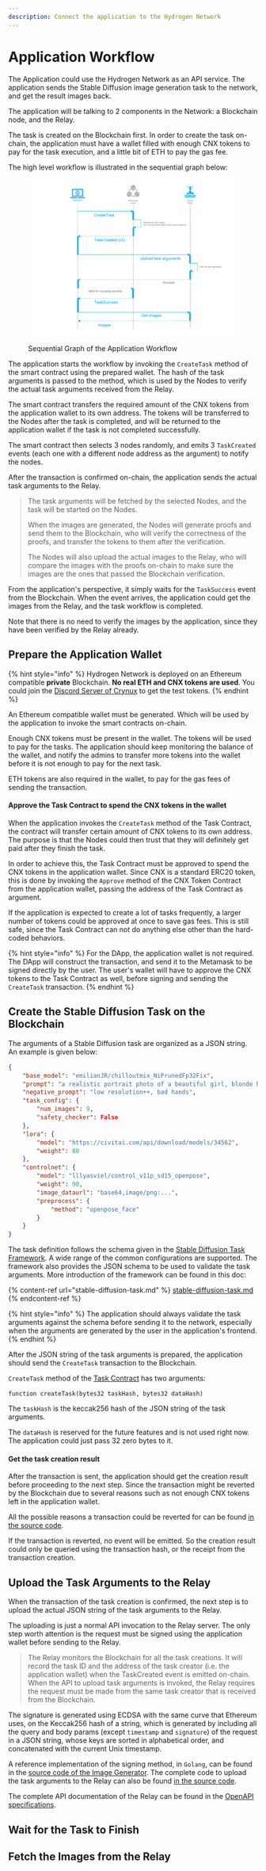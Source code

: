 ```yaml
---
description: Connect the application to the Hydrogen Network
---
```


# Application Workflow

The Application could use the Hydrogen Network as an API service. The application sends the Stable Diffusion image generation task to the network, and get the result images back.

The application will be talking to 2 components in the Network: a Blockchain node, and the Relay.

The task is created on the Blockchain first. In order to create the task on-chain, the application must have a wallet filled with enough CNX tokens to pay for the task execution, and a little bit of ETH to pay the gas fee.

The high level workflow is illustrated in the sequential graph below:

<figure><img src="../.gitbook/assets/323730c0a33886b4f03a611b937c17c.png" alt=""><figcaption><p>Sequential Graph of the Application Workflow</p></figcaption></figure>

The application starts the workflow by invoking the `CreateTask` method of the smart contract using the prepared wallet. The hash of the task arguments is passed to the method, which is used by the Nodes to verify the actual task arguments received from the Relay.

The smart contract transfers the required amount of the CNX tokens from the application wallet to its own address. The tokens will be transferred to the Nodes after the task is completed, and will be returned to the application wallet if the task is not completed successfully.

The smart contract then selects 3 nodes randomly, and emits 3 `TaskCreated` events (each one with a different node address as the argument) to notify the nodes.

After the transaction is confirmed on-chain, the application sends the actual task arguments to the Relay.

> The task arguments will be fetched by the selected Nodes, and the task will be started on the Nodes.
>
> When the images are generated, the Nodes will generate proofs and send them to the Blockchain, who will verify the correctness of the proofs, and transfer the tokens to them after the verification.
>
> The Nodes will also upload the actual images to the Relay, who will compare the images with the proofs on-chain to make sure the images are the ones that passed the Blockchain verification.&#x20;

From the application's perspective, it simply waits for the `TaskSuccess` event from the Blockchain. When the event arrives, the application could get the images from the Relay, and the task workflow is completed.

Note that there is no need to verify the images by the application, since they have been verified by the Relay already.

## Prepare the Application Wallet

{% hint style="info" %}
Hydrogen Network is deployed on an Ethereum compatible **private** Blockchain. **No real ETH and CNX tokens are used**. You could join the [Discord Server of Crynux](https://discord.gg/Ug2AHUbrrm) to get the test tokens.
{% endhint %}

An Ethereum compatible wallet must be generated. Which will be used by the application to invoke the smart contracts on-chain.&#x20;

Enough CNX tokens must be present in the wallet. The tokens will be used to pay for the tasks. The application should keep monitoring the balance of the wallet, and notify the admins to transfer more tokens into the wallet before it is not enough to pay for the next task.

ETH tokens are also required in the wallet, to pay for the gas fees of sending the transaction.

#### Approve the Task Contract to spend the CNX tokens in the wallet

When the application invokes the `CreateTask` method of the Task Contract, the contract will transfer certain amount of CNX tokens to its own address. The purpose is that the Nodes could then trust that they will definitely get paid after they finish the task.

In order to achieve this, the Task Contract must be approved to spend the CNX tokens in the application wallet. Since CNX is a standard ERC20 token, this is done by invoking the `Approve` method of the CNX Token Contract from the application wallet, passing the address of the Task Contract as argument.

If the application is expected to create a lot of tasks frequently, a larger number of tokens could be approved at once to save gas fees. This is still safe, since the Task Contract can not do anything else other than the hard-coded behaviors.

{% hint style="info" %}
For the DApp, the application wallet is not required. The DApp will construct the transaction, and send it to the Metamask to be signed directly by the user. The user's wallet will have to approve the CNX tokens to the Task Contract as well, before signing and sending the `CreateTask` transaction.
{% endhint %}

## Create the Stable Diffusion Task on the Blockchain

The arguments of a Stable Diffusion task are organized as a JSON string. An example is given below:

```json
{
    "base_model": "emilianJR/chilloutmix_NiPrunedFp32Fix",
    "prompt": "a realistic portrait photo of a beautiful girl, blonde hair+++, smiling, facing the viewer",
    "negative_prompt": "low resolution++, bad hands",
    "task_config": {
        "num_images": 9,
        "safety_checker": False
    },
    "lora": {
        "model": "https://civitai.com/api/download/models/34562",
        "weight": 80
    },
    "controlnet": {
        "model": "lllyasviel/control_v11p_sd15_openpose",
        "weight": 90,
        "image_dataurl": "base64,image/png:...",
        "preprocess": {
            "method": "openpose_face"
        }
    }
}
```

The task definition follows the schema given in the [Stable Diffusion Task Framework](https://github.com/crynux-ai/stable-diffusion-task). A wide range of the common configurations are supported. The framework also provides the JSON schema to be used to validate the task arguments. More introduction of the framework can be found in this doc:

{% content-ref url="stable-diffusion-task.md" %}
[stable-diffusion-task.md](stable-diffusion-task.md)
{% endcontent-ref %}

{% hint style="info" %}
The application should always validate the task arguments against the schema before sending it to the network, especially when the arguments are generated by the user in the application's frontend.
{% endhint %}

After the JSON string of the task arguments is prepared, the application should send the `CreateTask` transaction to the Blockchain.

`CreateTask` method of the [Task Contract](https://github.com/crynux-ai/h-contracts/blob/main/contracts/Task.sol) has two arguments:

```solidity
function createTask(bytes32 taskHash, bytes32 dataHash)
```

The `taskHash` is the keccak256 hash of the JSON string of the task arguments.

The `dataHash` is reserved for the future features and is not used right now. The application could just pass 32 zero bytes to it.

#### Get the task creation result

After the transaction is sent, the application should get the creation result before proceeding to the next step. Since the transaction might be reverted by the Blockchain due to several reasons such as not enough CNX tokens left in the application wallet.

All the possible reasons a transaction could be reverted for can be found [in the source code](https://github.com/crynux-ai/h-contracts/blob/43f98cc0d0b6726c54dc93103739414c6313a6c9/contracts/Task.sol#L59C21-L59C21).

If the transaction is reverted, no event will be emitted. So the creation result could only be queried using the transaction hash, or the receipt from the transaction creation.

## Upload the Task Arguments to the Relay

When the transaction of the task creation is confirmed, the next step is to upload the actual JSON string of the task arguments to the Relay.

The uploading is just a normal API invocation to the Relay server. The only step worth attention is the request must be signed using the application wallet before sending to the Relay.

> The Relay monitors the Blockchain for all the task creations. It will record the task ID and the address of the task creator (i.e. the application wallet) when the TaskCreated event is emitted on-chain. When the API to upload task arguments is invoked, the Relay requires the request must be made from the same task creator that is received from the Blockchain.

The signature is generated using ECDSA with the same curve that Ethereum uses, on the Keccak256 hash of a string, which is generated by including all the query and body params (except `timestamp` and `signature`) of the request in a JSON string, whose keys are sorted in alphabetical order, and concatenated with the current Unix timestamp.

A reference implementation of the signing method, in `Golang`, can be found in the [source code of the Image Generator](https://github.com/crynux-ai/ig-server/blob/main/relay/sign\_data.go). The complete code to upload the task arguments to the Relay can also be found [in the source code](https://github.com/crynux-ai/ig-server/blob/main/relay/inference\_task.go).

The complete API documentation of the Relay can be found in the [OpenAPI specifications](https://relay.h.crynux.ai/static/api\_docs.html).

## Wait for the Task to Finish

## Fetch the Images from the Relay

